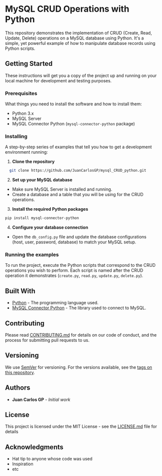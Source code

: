 # MySQL CRUD Operations with Python

This repository demonstrates the implementation of CRUD (Create, Read, Update, Delete) operations on a MySQL database using Python. It's a simple, yet powerful example of how to manipulate database records using Python scripts.

## Getting Started

These instructions will get you a copy of the project up and running on your local machine for development and testing purposes. 

### Prerequisites

What things you need to install the software and how to install them:

- Python 3.x
- MySQL Server
- MySQL Connector Python (`mysql-connector-python` package)

### Installing

A step-by-step series of examples that tell you how to get a development environment running:

1. **Clone the repository**

```sh
  git clone https://github.com/JuanCarlosGP/mysql_CRUD_python.git
```

2. **Set up your MySQL database**

- Make sure MySQL Server is installed and running.
- Create a database and a table that you will be using for the CRUD operations.

3. **Install the required Python packages**

```sh
pip install mysql-connector-python
```

4. **Configure your database connection**

- Open the `db_config.py` file and update the database configurations (host, user, password, database) to match your MySQL setup.

### Running the examples

To run the project, execute the Python scripts that correspond to the CRUD operations you wish to perform. Each script is named after the CRUD operation it demonstrates (`create.py`, `read.py`, `update.py`, `delete.py`).

## Built With

* [Python](https://www.python.org/) - The programming language used.
* [MySQL Connector Python](https://dev.mysql.com/doc/connector-python/en/) - The library used to connect to MySQL.

## Contributing

Please read [CONTRIBUTING.md](https://github.com/JuanCarlosGP/mysql_CRUD_python/CONTRIBUTING.md) for details on our code of conduct, and the process for submitting pull requests to us.

## Versioning

We use [SemVer](http://semver.org/) for versioning. For the versions available, see the [tags on this repository](https://github.com/JuanCarlosGP/mysql_CRUD_python/tags).

## Authors

* **Juan Carlos GP** - *Initial work*

## License

This project is licensed under the MIT License - see the [LICENSE.md](LICENSE.md) file for details

## Acknowledgments

* Hat tip to anyone whose code was used
* Inspiration
* etc
